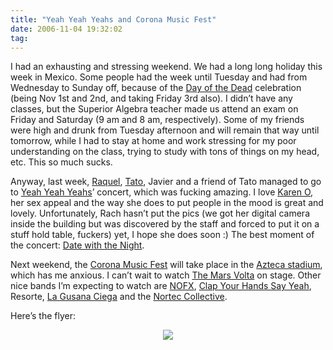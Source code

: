 ```yaml
---
title: "Yeah Yeah Yeahs and Corona Music Fest"
date: 2006-11-04 19:32:02
tag:
---
```

I had an exhausting and stressing weekend. We had a long long holiday this week in Mexico. Some people had the week until Tuesday and had from Wednesday to Sunday off, because of the <a target="_blank" href="http://en.wikipedia.org/wiki/Day_of_the_Dead">Day of the Dead</a> celebration (being Nov 1st and 2nd, and taking Friday 3rd also). I didn&#8217;t have any classes, but the Superior Algebra teacher made us attend an exam on Friday and Saturday (9 am and 8 am, respectively). Some of my friends were high and drunk from Tuesday afternoon and will remain that way until tomorrow, while I had to stay at home and work stressing for my poor understanding on the class, trying to study with tons of things on my head, etc. This so much sucks.

Anyway, last week, <a target="_blank" href="http://raquelhernandez.net/">Raquel</a>, <a target="_blank" href="http://www.tacvbo.net/">Tato</a>, Javier and a friend of Tato managed to go to <a target="_blank" href="http://en.wikipedia.org/wiki/Yeah_Yeah_Yeahs">Yeah Yeah Yeahs</a>&#8217; concert, which was fucking amazing. I love <a target="_blank" href="http://en.wikipedia.org/wiki/Karen_O">Karen O</a>, her sex appeal and the way she does to put people in the mood is great and lovely. Unfortunately, Rach hasn&#8217;t put the pics (we got her digital camera inside the building but was discovered by the staff and forced to put it on a stuff hold table, fuckers) yet, I hope she does soon :) The best moment of the concert: <a target="_blank" href="http://en.wikipedia.org/wiki/Date_with_the_Night">Date with the Night</a>.

Next weekend, the <a target="_blank" href="http://www.coronamusicfest.com">Corona Music Fest</a> will take place in the <a target="_blank" href="http://en.wikipedia.org/wiki/Estadio_Azteca">Azteca stadium</a>, which has me anxious. I can&#8217;t wait to watch <a target="_blank" href="http://en.wikipedia.org/wiki/The_Mars_Volta">The Mars Volta</a> on stage. Other nice bands I&#8217;m expecting to watch are <a target="_blank" href="http://en.wikipedia.org/wiki/NOFX">NOFX</a>, <a target="_blank" href="http://en.wikipedia.org/wiki/Clap_Your_Hands_Say_Yeah">Clap Your Hands Say Yeah</a>, Resorte, <a target="_blank" href="http://en.wikipedia.org/wiki/La_Gusana_Ciega">La Gusana Ciega</a> and the <a target="_blank" href="http://en.wikipedia.org/wiki/Nortec_Collective">Nortec Collective</a>.

Here&#8217;s the flyer:

<p align="center"><a target="_blank" href="http://www.coronamusicfest.com"><img src="http://raquelhernandez.net/blog/wp-content/uploads/2006/11/cmf06principreview.gif"/></a> </p>
